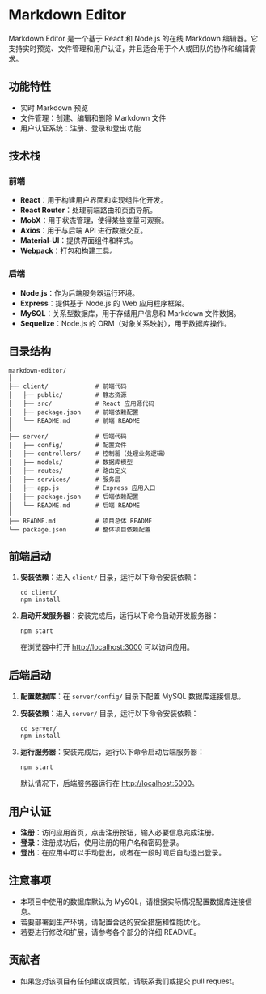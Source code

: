 # Markdown Editor

Markdown Editor 是一个基于 React 和 Node.js 的在线 Markdown 编辑器。它支持实时预览、文件管理和用户认证，并且适合用于个人或团队的协作和编辑需求。

## 功能特性

- 实时 Markdown 预览
- 文件管理：创建、编辑和删除 Markdown 文件
- 用户认证系统：注册、登录和登出功能

## 技术栈

### 前端

- **React**：用于构建用户界面和实现组件化开发。
- **React Router**：处理前端路由和页面导航。
- **MobX**：用于状态管理，使得某些变量可观察。
- **Axios**：用于与后端 API 进行数据交互。
- **Material-UI**：提供界面组件和样式。
- **Webpack**：打包和构建工具。

### 后端

- **Node.js**：作为后端服务器运行环境。
- **Express**：提供基于 Node.js 的 Web 应用程序框架。
- **MySQL**：关系型数据库，用于存储用户信息和 Markdown 文件数据。
- **Sequelize**：Node.js 的 ORM（对象关系映射），用于数据库操作。

## 目录结构

```
markdown-editor/
│
├── client/             # 前端代码
│   ├── public/         # 静态资源
│   ├── src/            # React 应用源代码
│   ├── package.json    # 前端依赖配置
│   └── README.md       # 前端 README
│
├── server/             # 后端代码
│   ├── config/         # 配置文件
│   ├── controllers/    # 控制器（处理业务逻辑）
│   ├── models/         # 数据库模型
│   ├── routes/         # 路由定义
│   ├── services/       # 服务层
│   ├── app.js          # Express 应用入口
│   ├── package.json    # 后端依赖配置
│   └── README.md       # 后端 README
│
├── README.md           # 项目总体 README
└── package.json        # 整体项目依赖配置
```

## 前端启动

1. **安装依赖**：进入 `client/` 目录，运行以下命令安装依赖：

   ```
   cd client/
   npm install
   ```

2. **启动开发服务器**：安装完成后，运行以下命令启动开发服务器：

   ```
   npm start
   ```

   在浏览器中打开 [http://localhost:3000](http://localhost:3000) 可以访问应用。

## 后端启动

1. **配置数据库**：在 `server/config/` 目录下配置 MySQL 数据库连接信息。

2. **安装依赖**：进入 `server/` 目录，运行以下命令安装依赖：

   ```
   cd server/
   npm install
   ```

3. **运行服务器**：安装完成后，运行以下命令启动后端服务器：

   ```
   npm start
   ```

   默认情况下，后端服务器运行在 [http://localhost:5000](http://localhost:5000)。

## 用户认证

- **注册**：访问应用首页，点击注册按钮，输入必要信息完成注册。
- **登录**：注册成功后，使用注册的用户名和密码登录。
- **登出**：在应用中可以手动登出，或者在一段时间后自动退出登录。

## 注意事项

- 本项目中使用的数据库默认为 MySQL，请根据实际情况配置数据库连接信息。
- 若要部署到生产环境，请配置合适的安全措施和性能优化。
- 若要进行修改和扩展，请参考各个部分的详细 README。

## 贡献者

- 如果您对该项目有任何建议或贡献，请联系我们或提交 pull request。
